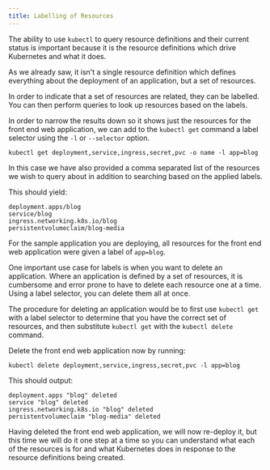 ```yaml
---
title: Labelling of Resources
---
```


The ability to use `kubectl` to query resource definitions and their current status is important because it is the resource definitions which drive Kubernetes and what it does.

As we already saw, it isn't a single resource definition which defines everything about the deployment of an application, but a set of resources.

In order to indicate that a set of resources are related, they can be labelled. You can then perform queries to look up resources based on the labels.

In order to narrow the results down so it shows just the resources for the front end web application, we can add to the `kubectl get` command a label selector using the `-l` or `--selector` option.

```execute
kubectl get deployment,service,ingress,secret,pvc -o name -l app=blog
```

In this case we have also provided a comma separated list of the resources we wish to query about in addition to searching based on the applied labels.

This should yield:

```
deployment.apps/blog
service/blog
ingress.networking.k8s.io/blog
persistentvolumeclaim/blog-media
```

For the sample application you are deploying, all resources for the front end web application were given a label of `app=blog`.

One important use case for labels is when you want to delete an application. Where an application is defined by a set of resources, it is cumbersome and error prone to have to delete each resource one at a time. Using a label selector, you can delete them all at once.

The procedure for deleting an application would be to first use `kubectl get` with a label selector to determine that you have the correct set of resources, and then substitute `kubectl get` with the `kubectl delete` command.

Delete the front end web application now by running:

```execute
kubectl delete deployment,service,ingress,secret,pvc -l app=blog
```

This should output:

```
deployment.apps "blog" deleted
service "blog" deleted
ingress.networking.k8s.io "blog" deleted
persistentvolumeclaim "blog-media" deleted
```

Having deleted the front end web application, we will now re-deploy it, but this time we will do it one step at a time so you can understand what each of the resources is for and what Kubernetes does in response to the resource definitions being created.
